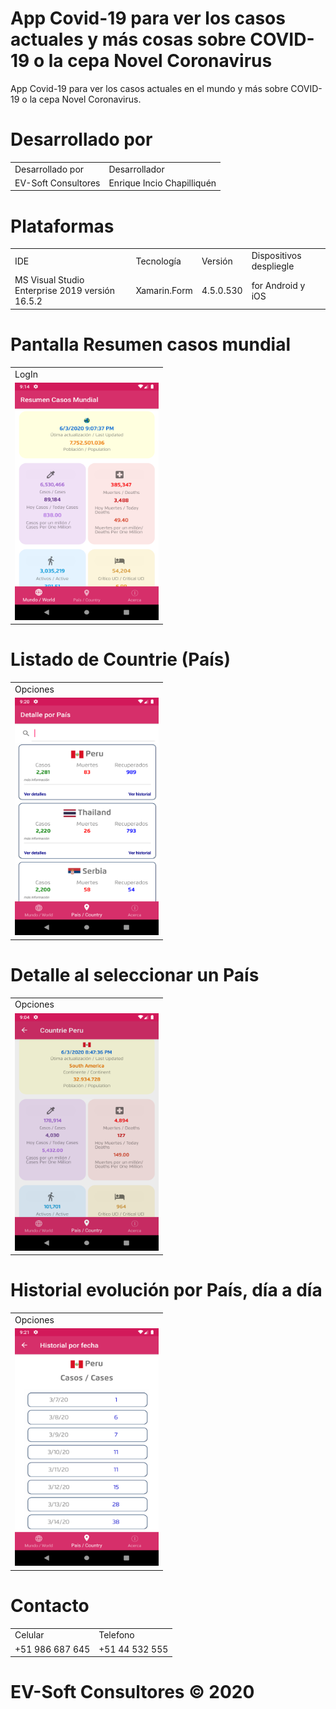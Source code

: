 # App Covid-19 para ver los casos actuales y más cosas sobre COVID-19 o la cepa Novel Coronavirus

App Covid-19 para ver los casos actuales en el mundo y más sobre COVID-19 o la cepa Novel Coronavirus.

# Desarrollado por

<table class="egt">
  <tr>
    <td>Desarrollado por</td>
    <td>Desarrollador</td>
  </tr>
  <tr>
    <td>EV-Soft Consultores</td>
    <td>Enrique Incio Chapilliquén</td></td>
  </tr>
</table>

# Plataformas 

<table class="egt">
  <tr>
    <td>IDE</td>
    <td>Tecnología</td>
    <td>Versión</td>
    <td>Dispositivos despliegle</td>
  </tr>
  <tr>
    <td>MS Visual Studio Enterprise 2019 versión 16.5.2</td>
    <td>Xamarin.Form</td></td>
    <td>4.5.0.530</td></td>
    <td>for Android y iOS</td></td>
  </tr>
</table>

# Pantalla Resumen casos mundial

<table class="egt">
  <tr>
    <td>LogIn</td>
  </tr>
  <tr>
    <td><img src="https://github.com/eincioch/AppCovid-19/blob/master/screen/resumen.png" width="230" height="380"></td>
  </tr>
</table>

# Listado de Countrie (País)

<table class="egt">
  <tr>
    <td>Opciones</td>
  </tr>
  <tr>
    <td><img src="https://github.com/eincioch/AppCovid-19/blob/master/screen/countrie.png" width="230" height="380"></td>
  </tr>
</table>

# Detalle al seleccionar un País

<table class="egt">
  <tr>
    <td>Opciones</td>
  </tr>
  <tr>
    <td><img src="https://github.com/eincioch/AppCovid-19/blob/master/screen/pais.png" width="230" height="380"></td>
  </tr>
</table>

# Historial evolución por País, día a día

<table class="egt">
  <tr>
    <td>Opciones</td>
  </tr>
  <tr>
    <td><img src="https://github.com/eincioch/AppCovid-19/blob/master/screen/historial.png" width="230" height="380"></td>
  </tr>
</table>

# Contacto
 <table class="egt">
  <tr>
    <td>Celular</td>
    <td>Telefono</td>
  </tr>
  <tr>
    <td>+51 986 687 645</td>
    <td>+51 44 532 555</td></td>
  </tr>
</table>
 
# EV-Soft Consultores © 2020
